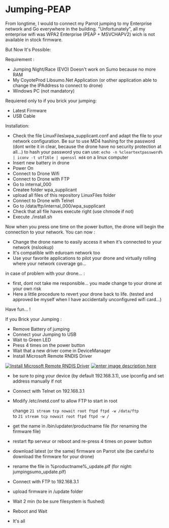 # Jumping-PEAP

From longtime, I would to connect my Parrot jumping to my Enterprise network and Go everywhere in the building.
"Unfortunately", all my enterprise wifi was WPA2 Enterprise (PEAP + MSVCHAPV2) wich is not available in stock firmware. 

But Now It's Possible:

Requirement : 
 - Jumping Night/Race (EVO) Doesn't work on Sumo because no more RAM
 - My CoyoteProd Libsumo.Net Application (or other application able to change the IPAddress to connect to drone)
 - Windows PC (not mandatory)
 
 Requiered only to if you brick your jumping:
 - Latest Firmware
 - USB Cable 

Installation:
 - Check the file LinuxFiles\wpa_supplicant.conf and adapt the file to your network configuration. Be sur to use MD4 hashing for the password (dont write it in clear, because the drone have no security protection at all...)
   to hash your password you can use: `echo -n %cleartextpassword% | iconv -t utf16le | openssl md4` on a linux computer
 - Insert new battery in drone
 - Power On
 - Connect to Drone Wifi 
 - Connect to Drone with FTP
 - Go to internal_000
 - Createe folder wpa_supplicant
 - upload all files of this repository LinuxFiles folder
 - Connect to Drone with Telnet
 - Go to /data/ftp/internal_000/wpa_supplicant
 - Check that all file haves execute right (use chmode if not)
 - Execute ./install.sh
 
Now when you press one time on the power button, the drone will begin the connection to your network.
You can now :
 - Change the drone name to easily access it when it's connected to your network (nslookup)
 - It's compatible with eduroam network too
 - Use your favorite applications to pilot your drone and virtually rolling where your network coverage go...


in case of problem with your drone... :
 - first, dont not take me responsible... you made change to your drone at your own risk
 - Here a little procedure to revert your drone back to life. (tested and approved be myself when I have accidentally unconfigured wifi card...)

Have fun... !


 If you Brick your Jumping :
  - Remove Battery of jumping
  - Connect your Jumping to USB
  - Wait to Green LED
  - Press 4 times on the power button
  - Wait that a new driver come in DeviceManager
  - Install Microsoft Remote RNDIS Driver
  
[![Install Microsoft Remote RNDIS Driver][1]][1]
[![enter image description here][2]][2]

  - be sure to ping your device (by default 192.168.3.1), use ipconfig and set address manually if not
  - Connect with Telnet on 192.168.3.1
  - Modify  /etc/inetd.conf to allow FTP to start in root

    change `21 stream tcp nowait root ftpd ftpd -w /data/ftp`    
    to `21 stream tcp nowait root ftpd ftpd -w /`
  - get the name in /bin/updater/productname file (for renaming the firmware file)
  - restart ftp serveur or reboot and re-press 4 times on power button
  
  - download latest (or the same) firmware on Parrot site (be careful to download the firmware for your drone)
  - rename the file in %productname%_update.plf (for night: jumpingsumo_update.plf)   
  - Connect with FTP to 192.168.3.1  
  - upload firmware in /update folder
  - Wait 2 min (to be sure filesystem is flushed)
  - Reboot and Wait
  - It's all
  
  [1]: https://i.stack.imgur.com/0IaqO.png
  [2]: https://i.stack.imgur.com/z0OqL.png
